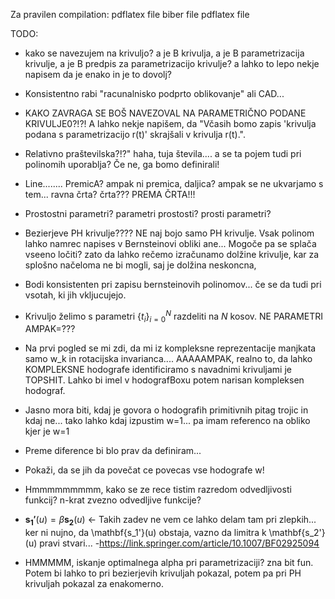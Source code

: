 Za pravilen compilation:
pdflatex file
biber file
pdflatex file

TODO:

- kako se navezujem na krivuljo? a je B krivulja, a je B parametrizacija krivulje, a je B predpis za parametrizacijo
  krivulje? a lahko to lepo nekje napisem da je
  enako in je to dovolj?

- Konsistentno rabi "racunalnisko podprto oblikovanje" ali CAD...

- KAKO ZAVRAGA SE BOŠ NAVEZOVAL NA PARAMETRIČNO PODANE KRIVULJE0?!?!
  A lahko nekje napišem, da "Včasih bomo zapis 'krivulja podana s parametrizacijo r(t)' skrajšali v krivulja r(t).".

- Relativno praštevilska?!?" haha, tuja števila.... a se ta pojem tudi pri polinomih uporablja? Če ne, ga bomo
  definirali!

- Line........ PremicA? ampak ni premica, daljica? ampak se ne ukvarjamo s tem... ravna črta? črta??? PREMA ČRTA!!!
- Prostostni parametri? parametri prostosti? prosti parametri?


- Bezierjeve PH krivulje???? NE naj bojo samo PH krivulje. Vsak polinom lahko namrec napises v Bernsteinovi obliki
  ane... Mogoče pa se splača vseeno ločiti? zato da lahko rečemo izračunamo dolžine krivulje, kar za splošno načeloma ne
  bi mogli, saj je dolžina neskoncna,


- Bodi konsistenten pri zapisu bernsteinovih polinomov... če se da tudi pri vsotah, ki jih vkljucujejo.


- Krivuljo želimo s parametri $\{t_i\}_{i=0}^{N}$ razdeliti na $N$ kosov. NE PARAMETRI AMPAK=???

- Na prvi pogled se mi zdi, da mi iz kompleksne reprezentacije manjkata samo w_k in rotacijska invarianca....
  AAAAAMPAK, realno to, da lahko KOMPLEKSNE hodografe identificiramo s navadnimi krivuljami je TOPSHIT.
  Lahko bi imel v hodografBoxu potem narisan kompleksen hodograf.
- Jasno mora biti, kdaj je govora o hodografih primitivnih pitag trojic in kdaj ne...
  tako lahko kdaj izpustim w=1... pa imam referenco na obliko kjer je w=1

- Preme diference bi blo prav da definiram...

- Pokaži, da se jih da povečat ce povecas vse hodografe w!

- Hmmmmmmmmm, kako se ze rece tistim razredom odvedljivosti funkcij? n-krat zvezno odvedljive funkcije?
- $\mathbf{s_1'}(u) =\beta\mathbf{s_2}(u)$ <- Takih zadev ne vem ce lahko delam tam pri zlepkih... ker ni nujno, da
  \mathbf{s_1'}(u) obstaja, vazno da limitra k \mathbf{s_2'}(u) pravi stvari...
  -https://link.springer.com/article/10.1007/BF02925094

- HMMMMM, iskanje optimalnega alpha pri parametrizaciji? zna bit fun. Potem bi lahko to pri bezierjevih krivuljah
  pokazal, potem pa pri PH krivuljah pokazal za enakomerno.